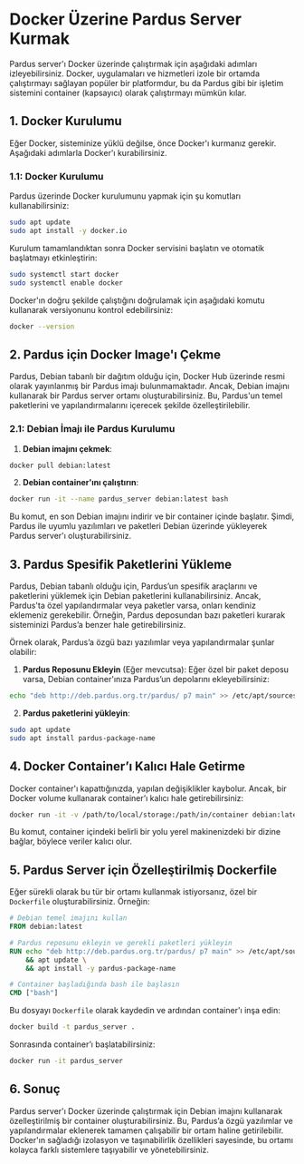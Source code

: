 # Docker Üzerine Pardus Server Kurmak

Pardus server'ı Docker üzerinde çalıştırmak için aşağıdaki adımları izleyebilirsiniz. Docker, uygulamaları ve hizmetleri izole bir ortamda çalıştırmayı sağlayan popüler bir platformdur, bu da Pardus gibi bir işletim sistemini container (kapsayıcı) olarak çalıştırmayı mümkün kılar.

## 1. **Docker Kurulumu**

Eğer Docker, sisteminize yüklü değilse, önce Docker'ı kurmanız gerekir. Aşağıdaki adımlarla Docker'ı kurabilirsiniz.

### 1.1: Docker Kurulumu

Pardus üzerinde Docker kurulumunu yapmak için şu komutları kullanabilirsiniz:

```bash
sudo apt update
sudo apt install -y docker.io
```

Kurulum tamamlandıktan sonra Docker servisini başlatın ve otomatik başlatmayı etkinleştirin:

```bash
sudo systemctl start docker
sudo systemctl enable docker
```

Docker'ın doğru şekilde çalıştığını doğrulamak için aşağıdaki komutu kullanarak versiyonunu kontrol edebilirsiniz:

```bash
docker --version
```

## 2. **Pardus için Docker Image'ı Çekme**

Pardus, Debian tabanlı bir dağıtım olduğu için, Docker Hub üzerinde resmi olarak yayınlanmış bir Pardus imajı bulunmamaktadır. Ancak, Debian imajını kullanarak bir Pardus server ortamı oluşturabilirsiniz. Bu, Pardus'un temel paketlerini ve yapılandırmalarını içerecek şekilde özelleştirilebilir.

### 2.1: **Debian İmajı ile Pardus Kurulumu**

1. **Debian imajını çekmek**:

```bash
docker pull debian:latest
```

2. **Debian container'ını çalıştırın**:

```bash
docker run -it --name pardus_server debian:latest bash
```

Bu komut, en son Debian imajını indirir ve bir container içinde başlatır. Şimdi, Pardus ile uyumlu yazılımları ve paketleri Debian üzerinde yükleyerek Pardus server'ı oluşturabilirsiniz.

## 3. **Pardus Spesifik Paketlerini Yükleme**

Pardus, Debian tabanlı olduğu için, Pardus’un spesifik araçlarını ve paketlerini yüklemek için Debian paketlerini kullanabilirsiniz. Ancak, Pardus'ta özel yapılandırmalar veya paketler varsa, onları kendiniz eklemeniz gerekebilir. Örneğin, Pardus deposundan bazı paketleri kurarak sisteminizi Pardus’a benzer hale getirebilirsiniz.

Örnek olarak, Pardus’a özgü bazı yazılımlar veya yapılandırmalar şunlar olabilir:

1. **Pardus Reposunu Ekleyin** (Eğer mevcutsa):
   Eğer özel bir paket deposu varsa, Debian container'ınıza Pardus’un depolarını ekleyebilirsiniz:

```bash
echo "deb http://deb.pardus.org.tr/pardus/ p7 main" >> /etc/apt/sources.list
```

2. **Pardus paketlerini yükleyin**:

```bash
sudo apt update
sudo apt install pardus-package-name
```

## 4. **Docker Container’ı Kalıcı Hale Getirme**

Docker container'ı kapattığınızda, yapılan değişiklikler kaybolur. Ancak, bir Docker volume kullanarak container’ı kalıcı hale getirebilirsiniz:

```bash
docker run -it -v /path/to/local/storage:/path/in/container debian:latest bash
```

Bu komut, container içindeki belirli bir yolu yerel makinenizdeki bir dizine bağlar, böylece veriler kalıcı olur.

## 5. **Pardus Server için Özelleştirilmiş Dockerfile**

Eğer sürekli olarak bu tür bir ortamı kullanmak istiyorsanız, özel bir `Dockerfile` oluşturabilirsiniz. Örneğin:

```dockerfile
# Debian temel imajını kullan
FROM debian:latest

# Pardus reposunu ekleyin ve gerekli paketleri yükleyin
RUN echo "deb http://deb.pardus.org.tr/pardus/ p7 main" >> /etc/apt/sources.list \
    && apt update \
    && apt install -y pardus-package-name

# Container başladığında bash ile başlasın
CMD ["bash"]
```

Bu dosyayı `Dockerfile` olarak kaydedin ve ardından container'ı inşa edin:

```bash
docker build -t pardus_server .
```

Sonrasında container’ı başlatabilirsiniz:

```bash
docker run -it pardus_server
```

## 6. **Sonuç**

Pardus server'ı Docker üzerinde çalıştırmak için Debian imajını kullanarak özelleştirilmiş bir container oluşturabilirsiniz. Bu, Pardus’a özgü yazılımlar ve yapılandırmalar eklenerek tamamen çalışabilir bir ortam haline getirilebilir. Docker'ın sağladığı izolasyon ve taşınabilirlik özellikleri sayesinde, bu ortamı kolayca farklı sistemlere taşıyabilir ve yönetebilirsiniz.
